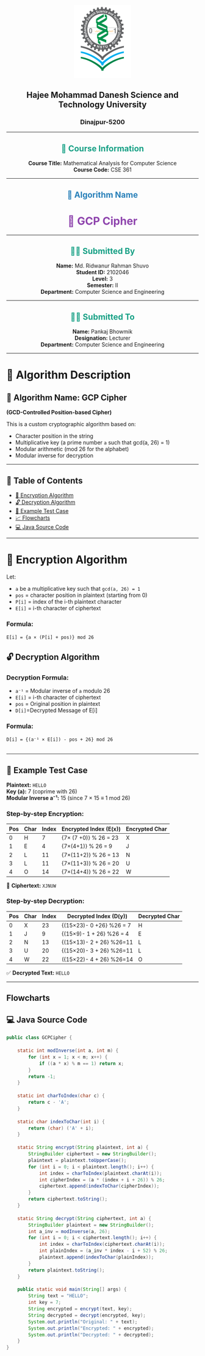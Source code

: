 <p align="center">
  <img src="./HSTU_Logo.png" alt="HSTU Logo" width="150">
</p>

<h2 align="center"><strong>Hajee Mohammad Danesh Science and Technology University</strong></h2>

<h3 align="center">Dinajpur-5200</h3>

---

<h2 align="center" style="color:#16a085;"><strong>📘 Course Information</strong></h2>

<p align="center">
  <strong>Course Title:</strong> Mathematical Analysis for Computer Science  
  <br>
  <strong>Course Code:</strong> CSE 361
</p>

---

<h2 align="center" style="color:#2980b9;"><strong>🧠 Algorithm Name</strong></h2>

<h1 align="center" style="color:#8e44ad;"><strong>🔐 GCP Cipher</strong></h1>

---

<h2 align="center" style="color:#16a085;"><strong>🧑‍💻 Submitted By</strong></h2>

<p align="center">
  <strong>Name:</strong> Md. Ridwanur Rahman Shuvo  
  <br>
  <strong>Student ID:</strong> 2102046  
  <br>
  <strong>Level:</strong> 3  
  <br>
  <strong>Semester:</strong> II  
  <br>
  <strong>Department:</strong> Computer Science and Engineering  
</p>

---

<h2 align="center" style="color:#16a085;"><strong>👨‍🏫 Submitted To</strong></h2>

<p align="center">
  <strong>Name:</strong> Pankaj Bhowmik  
  <br>
  <strong>Designation:</strong> Lecturer  
  <br>
  <strong>Department:</strong> Computer Science and Engineering  
</p>


---

# 🧠 Algorithm Description

## 🔐 Algorithm Name: **GCP Cipher**  
**(GCD-Controlled Position-based Cipher)**

This is a custom cryptographic algorithm based on:
- Character position in the string
- Multiplicative key (a prime number `a` such that gcd(a, 26) = 1)
- Modular arithmetic (mod 26 for the alphabet)
- Modular inverse for decryption

---


## 🔢 Table of Contents
- [🔐 Encryption Algorithm](#-encryption-algorithm)
- [🔓 Decryption Algorithm](#-decryption-algorithm)
- [🧪 Example Test Case](#-example-test-case)
- [📈 Flowcharts](#-flowcharts)
- [💻 Java Source Code](#-java-source-code)

---
# 🔐 Encryption Algorithm

Let:  
- `a` be a multiplicative key such that `gcd(a, 26) = 1`  
- `pos` = character position in plaintext (starting from 0)  
- `P[i]` =  index of the i-th plaintext character  
- `E[i]` = i-th character of ciphertext  

### Formula:
```text
E[i] = {a × (P[i] + pos)} mod 26

```
## 🔓 Decryption Algorithm

### Decryption Formula:
- `a⁻¹` = Modular inverse of `a` modulo 26  
- `E[i]` = i-th character of ciphertext 
- `pos` = Original position in plaintext  
- `D[i]`=Decrypted Message of E[i]

### Formula:
```text
D[i] = {(a⁻¹ × E[i]) - pos + 26} mod 26


```

---

## 🧪 Example Test Case

**Plaintext:** `HELLO`  
**Key (a):** 7 (coprime with 26)  
**Modular Inverse a⁻¹:** 15 (since 7 × 15 ≡ 1 mod 26)

### Step-by-step Encryption:

| Pos | Char | Index | Encrypted Index (E(x)) | Encrypted Char |
|-----|------|--------|------------------------|----------------|
| 0   | H    | 7      | {7× (7 +0)} % 26 = 23 | X              |
| 1   | E    | 4      | {7×(4+1)} % 26 = 9  | J              |
| 2   | L    | 11     | {7×(11+2)} % 26 = 13| N              |
| 3   | L    | 11     | {7×(11+3)} % 26 = 20| U             |
| 4   | O    | 14     | {7×(14+4)} % 26 = 22| W              |

🔐 **Ciphertext:** `XJNUW`

### Step-by-step Decryption:

| Pos | Char | Index | Decrypted Index (D(y)) | Decrypted Char |
|-----|------|--------|------------------------|----------------|
| 0   | X    | 23     | {(15×23)- 0 +26} %26 = 7| H              |
| 1   | J    | 9      | {(15×9)- 1 + 26} %26 = 4 | E              |
| 2   | N    | 13     | {(15×13)- 2 + 26} %26=11 | L              |
| 3   | U    | 20     | {(15×20)- 3 + 26} %26=11 | L              |
| 4   | W    | 22     | ({15×22)- 4 + 26} %26=14 | O              |

✅ **Decrypted Text:** `HELLO`


---

## Flowcharts









## 💻 Java Source Code

```java
public class GCPCipher {

    static int modInverse(int a, int m) {
        for (int x = 1; x < m; x++) {
            if ((a * x) % m == 1) return x;
        }
        return -1;
    }

    static int charToIndex(char c) {
        return c - 'A';
    }

    static char indexToChar(int i) {
        return (char) ('A' + i);
    }

    static String encrypt(String plaintext, int a) {
        StringBuilder ciphertext = new StringBuilder();
        plaintext = plaintext.toUpperCase();
        for (int i = 0; i < plaintext.length(); i++) {
            int index = charToIndex(plaintext.charAt(i));
            int cipherIndex = (a * (index + i + 26)) % 26;
            ciphertext.append(indexToChar(cipherIndex));
        }
        return ciphertext.toString();
    }

    static String decrypt(String ciphertext, int a) {
        StringBuilder plaintext = new StringBuilder();
        int a_inv = modInverse(a, 26);
        for (int i = 0; i < ciphertext.length(); i++) {
            int index = charToIndex(ciphertext.charAt(i));
            int plainIndex = (a_inv * index - i + 52) % 26;
            plaintext.append(indexToChar(plainIndex));
        }
        return plaintext.toString();
    }

    public static void main(String[] args) {
        String text = "HELLO";
        int key = 7;
        String encrypted = encrypt(text, key);
        String decrypted = decrypt(encrypted, key);
        System.out.println("Original: " + text);
        System.out.println("Encrypted: " + encrypted);
        System.out.println("Decrypted: " + decrypted);
    }
}


